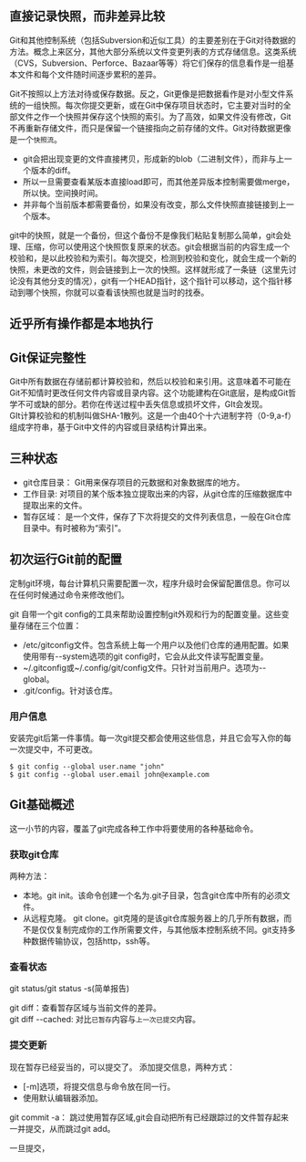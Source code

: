 ## 直接记录快照，而非差异比较   
Git和其他控制系统（包括Subversion和近似工具）的主要差别在于Git对待数据的方法。概念上来区分，其他大部分系统以文件变更列表的方式存储信息。这类系统（CVS，Subversion、Perforce、Bazaar等等）将它们保存的信息看作是一组基本文件和每个文件随时间逐步累积的差异。  

Git不按照以上方法对待或保存数据。反之，Git更像是把数据看作是对小型文件系统的一组快照。每次你提交更新，或在Git中保存项目状态时，它主要对当时的全部文件之作一个快照并保存这个快照的索引。为了高效，如果文件没有修改，Git不再重新存储文件，而只是保留一个链接指向之前存储的文件。Git对待数据更像是一个`快照流`。   

>  
- git会把出现变更的文件直接拷贝，形成新的blob（二进制文件），而非与上一个版本的diff。   
- 所以一旦需要查看某版本直接load即可，而其他差异版本控制需要做merge，所以快。空间换时间。     
- 并非每个当前版本都需要备份，如果没有改变，那么文件快照直接链接到上一个版本。  
>  
git中的快照，就是一个备份，但这个备份不是像我们粘贴复制那么简单，git会处理、压缩，你可以使用这个快照恢复原来的状态。git会根据当前的内容生成一个校验和，是以此校验和为索引。每次提交，检测到校验和变化，就会生成一个新的快照，未更改的文件，则会链接到上一次的快照。这样就形成了一条链（这里先讨论没有其他分支的情况），git有一个HEAD指针，这个指针可以移动，这个指针移动到哪个快照，你就可以查看该快照也就是当时的找泰。  

## 近乎所有操作都是本地执行   

## Git保证完整性   
Git中所有数据在存储前都计算校验和，然后以校验和来引用。这意味着不可能在Git不知情时更改任何文件内容或目录内容。这个功能建构在Git底层，是构成Git哲学不可或缺的部分。若你在传送过程中丢失信息或损坏文件，GIt会发现。  
GIt计算校验和的机制叫做SHA-1散列。这是一个由40个十六进制字符（0-9,a-f）组成字符串，基于Git中文件的内容或目录结构计算出来。  


## 三种状态   
- git仓库目录： Git用来保存项目的元数据和对象数据库的地方。     
- 工作目录: 对项目的某个版本独立提取出来的内容，从git仓库的压缩数据库中提取出来的文件。   
- 暂存区域： 是一个文件，保存了下次将提交的文件列表信息，一般在Git仓库目录中。有时被称为“索引”。   

## 初次运行Git前的配置   
定制git环境，每台计算机只需要配置一次，程序升级时会保留配置信息。你可以在任何时候通过命令来修改他们。  

git 自带一个git config的工具来帮助设置控制git外观和行为的配置变量。这些变量存储在三个位置：   
- /etc/gitconfig文件。包含系统上每一个用户以及他们仓库的通用配置。如果使用带有--system选项的git config时，它会从此文件读写配置变量。      
- ~/.gitconfig或~/.config/git/config文件。只针对当前用户。选项为--global。   
- .git/config。针对该仓库。   

### 用户信息   
安装完git后第一件事情。每一次git提交都会使用这些信息，并且它会写入你的每一次提交中，不可更改。
```
$ git config --global user.name "john"
$ git config --global user.email john@example.com
```


## Git基础概述  
这一小节的内容，覆盖了git完成各种工作中将要使用的各种基础命令。   

### 获取git仓库  
两种方法：  
- 本地。git init。该命令创建一个名为.git子目录，包含git仓库中所有的必须文件。  
- 从远程克隆。 git clone。git克隆的是该git仓库服务器上的几乎所有数据，而不是仅仅复制完成你的工作所需要文件，与其他版本控制系统不同。git支持多种数据传输协议，包括http，ssh等。   

### 查看状态  
git status/git status -s(简单报告)   

git diff：查看暂存区域与当前文件的差异。   
git diff --cached: 对比`已暂存`内容与`上一次已提交`内容。  

### 提交更新  
现在暂存已经妥当的，可以提交了。
添加提交信息，两种方式：
- [-m]选项，将提交信息与命令放在同一行。  
- 使用默认编辑器添加。   


git commit -a： 跳过使用暂存区域,git会自动把所有已经跟踪过的文件暂存起来一并提交，从而跳过git add。

   一旦提交，
